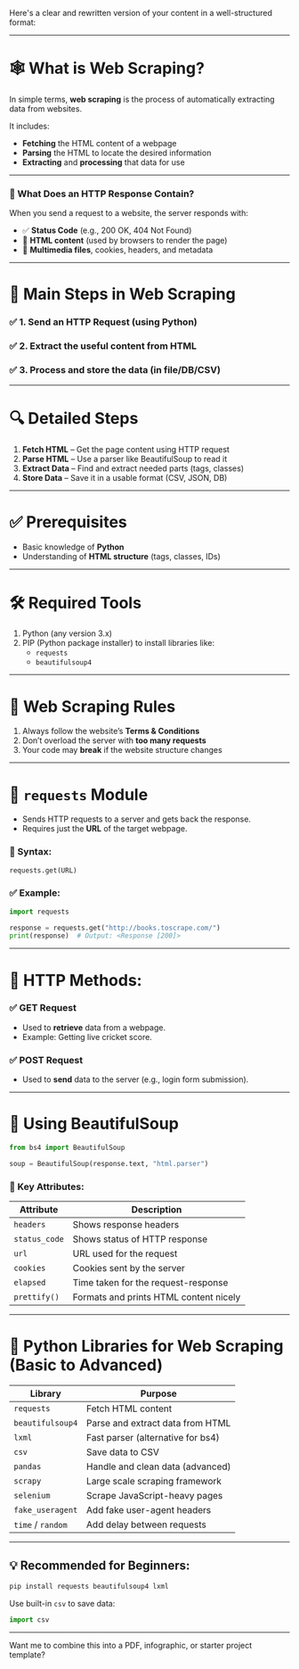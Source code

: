 Here's a clear and rewritten version of your content in a well-structured format:

---

# 🕸️ What is Web Scraping?

In simple terms, **web scraping** is the process of automatically extracting data from websites.

It includes:
- **Fetching** the HTML content of a webpage
- **Parsing** the HTML to locate the desired information
- **Extracting** and **processing** that data for use

---

### 💬 What Does an HTTP Response Contain?
When you send a request to a website, the server responds with:
- ✅ **Status Code** (e.g., 200 OK, 404 Not Found)
- 📄 **HTML content** (used by browsers to render the page)
- 📁 **Multimedia files**, cookies, headers, and metadata

---

# 🧭 Main Steps in Web Scraping

### ✅ 1. Send an HTTP Request (using Python)
### ✅ 2. Extract the useful content from HTML
### ✅ 3. Process and store the data (in file/DB/CSV)

---

# 🔍 Detailed Steps

1. **Fetch HTML** – Get the page content using HTTP request  
2. **Parse HTML** – Use a parser like BeautifulSoup to read it  
3. **Extract Data** – Find and extract needed parts (tags, classes)  
4. **Store Data** – Save it in a usable format (CSV, JSON, DB)

---

# ✅ Prerequisites

- Basic knowledge of **Python**
- Understanding of **HTML structure** (tags, classes, IDs)

---

# 🛠️ Required Tools

1. Python (any version 3.x)
2. PIP (Python package installer) to install libraries like:
   - `requests`
   - `beautifulsoup4`

---

# 📜 Web Scraping Rules

1. Always follow the website’s **Terms & Conditions**
2. Don’t overload the server with **too many requests**
3. Your code may **break** if the website structure changes

---

# 🔁 `requests` Module

- Sends HTTP requests to a server and gets back the response.
- Requires just the **URL** of the target webpage.

### 📌 Syntax:
```python
requests.get(URL)
```

### ✅ Example:
```python
import requests

response = requests.get("http://books.toscrape.com/")
print(response)  # Output: <Response [200]>
```

---

# 🧠 HTTP Methods:

### ✅ **GET Request**
- Used to **retrieve** data from a webpage.
- Example: Getting live cricket score.

### ✅ **POST Request**
- Used to **send** data to the server (e.g., login form submission).

---

# 🧪 Using BeautifulSoup

```python
from bs4 import BeautifulSoup

soup = BeautifulSoup(response.text, "html.parser")
```

### 📌 Key Attributes:

| Attribute         | Description                          |
|------------------|--------------------------------------|
| `headers`         | Shows response headers               |
| `status_code`     | Shows status of HTTP response        |
| `url`             | URL used for the request             |
| `cookies`         | Cookies sent by the server           |
| `elapsed`         | Time taken for the request-response  |
| `prettify()`      | Formats and prints HTML content nicely |

---

# 🔧 Python Libraries for Web Scraping (Basic to Advanced)

| Library            | Purpose                                  |
|--------------------|-------------------------------------------|
| `requests`         | Fetch HTML content                        |
| `beautifulsoup4`   | Parse and extract data from HTML          |
| `lxml`             | Fast parser (alternative for bs4)         |
| `csv`              | Save data to CSV                          |
| `pandas`           | Handle and clean data (advanced)          |
| `scrapy`           | Large scale scraping framework            |
| `selenium`         | Scrape JavaScript-heavy pages             |
| `fake_useragent`   | Add fake user-agent headers               |
| `time` / `random`  | Add delay between requests                |

---

## 💡 Recommended for Beginners:

```bash
pip install requests beautifulsoup4 lxml
```

Use built-in `csv` to save data:
```python
import csv
```

---

Want me to combine this into a PDF, infographic, or starter project template?
